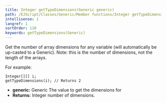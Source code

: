 ```yaml
---
title: Integer getTypeDimensions(Generic generic)
path: /EJScript/Classes/Generic/Member functions/Integer getTypeDimensions(Generic generic)
intellisense: 1
langref: 1
sortOrder: 110
keywords: getTypeDimensions(Generic)
---
```



Get the number of array dimensions for any variable (will automatically be up-casted to a Generic). Note: this is the number of dimensions, not the length of the arrays.


For example:

    Integer[][] i;
    getTypeDimensions(i); // Returns 2
    



* **generic:** Generic The value to get the dimensions for
* **Returns:** Integer number of dimensions.
